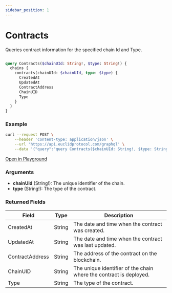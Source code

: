 ```yaml
---
sidebar_position: 1
---
```


# Contracts

Queries contract information for the specified chain Id and Type.

```graphql

query Contracts($chainUId: String!, $type: String!) {
  chains {
    contracts(chainUId: $chainUId, type: $type) {
      CreatedAt
      UpdatedAt
      ContractAddress
      ChainUID
      Type
    }
  }
}

```

### Example

```bash
curl --request POST \
    --header 'content-type: application/json' \
    --url 'https://api.euclidprotocol.com/graphql' \
    --data '{"query":"query Contracts($chainUId: String!, $type: String!) {\n  chains {\n    contracts(chainUId: $chainUId, type: $type) {\n      CreatedAt\n      UpdatedAt\n      ContractAddress\n      ChainUID\n      Type\n    }\n  }\n}","variables":{"chainUId":"vsl","type":"vlp"}}'
```
[Open in Playground](https://api.euclidprotocol.com/?explorerURLState=N4IgJg9gxgrgtgUwHYBcQC4QEcYIE4CeABAMISp4CGUKAzgBQAkUAFpQJZICqAkmOkQDKKPJwDmAQgA0RRigIAHBAOGikkgJRFgAHSREirDklra9Bg1HIjqdekc69%2Bsh9z4z5SgXMUItu-QsDEjwEShQEMABBFHMgoi4FMHDImLigsgpbKLAwUNpadIsSNkceABEigwAVXyKAXzjGpHqQKRAAN0pRSgAjABsEWgwQAIMdEFcnCYEJjtp%2Biak4ic8EGaI5-oUJvVb6oA)

### Arguments

- **chainUId** (String!): The unique identifier of the chain.
- **type** (String!): The type of the contract.

### Returned Fields

| Field           | Type   | Description                                             |
|-----------------|--------|---------------------------------------------------------|
| CreatedAt       | String | The date and time when the contract was created.        |
| UpdatedAt       | String | The date and time when the contract was last updated.   |
| ContractAddress | String | The address of the contract on the blockchain.          |
| ChainUID         | String | The unique identifier of the chain where the contract is deployed. |
| Type            | String | The type of the contract.         |